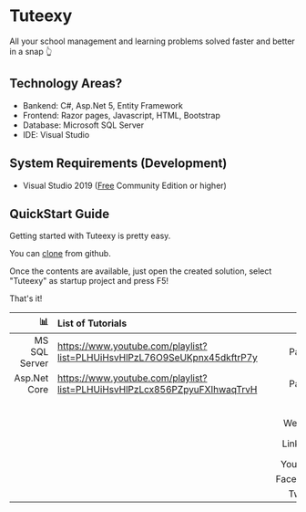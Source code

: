 # Tuteexy
All your school management and learning problems solved faster and better in a snap 👆 

## Technology Areas?
* Bankend: C#, Asp.Net 5, Entity Framework
* Frontend: Razor pages, Javascript, HTML, Bootstrap
* Database: Microsoft SQL Server
* IDE: Visual Studio 

## System Requirements (Development)
* Visual Studio 2019 ([Free](https://visualstudio.microsoft.com/vs/community/) Community Edition or higher)

## QuickStart Guide
Getting started with Tuteexy is pretty easy. 

You can [clone](https://github.com/devopshasan/Tuteexy) from github.

Once the contents are available, just open the created solution, select "Tuteexy" as startup project and press F5!

That's it!


| :bar_chart:               |  List of Tutorials   |   | :moneybag:           | Support Us                           |
|--------------------------:|:---------------------|---|---------------------:|:-------------------------------------|
| MS SQL Server             |https://www.youtube.com/playlist?list=PLHUiHsvHlPzL76O9SeUKpnx45dkftrP7y |   | Paypal |  https://www.paypal.me/iamhasanhabib                |
| Asp.Net Core              |https://www.youtube.com/playlist?list=PLHUiHsvHlPzLcx856PZpyuFXIhwaqTrvH |   | Paypal |  https://www.paypal.me/iamhasanhabib                 |
|                           | |   | :point_right:        | Follow Us                            |
|                           | |   |Website               |http://www.devopshasan.com          |
|                           | |   |Linkedin               |https://www.linkedin.com/in/hasan-full-stack-software-developer/      | 
|                           | |   |YouTube               |https://www.youtube.com/devopshasan  |
|                           | |   |Facebook              |https://www.facebook.com/devopshasan |
|                           | |   |Twitter               |https://twitter.com/devopshasan      | 
